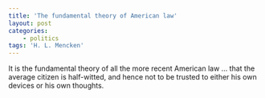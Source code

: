 ```yaml
---
title: 'The fundamental theory of American law'
layout: post
categories:
    - politics
tags: 'H. L. Mencken'
---
```


It is the fundamental theory of all the more recent American law … that the average citizen is half-witted, and hence not to be trusted to either his own devices or his own thoughts.